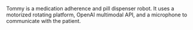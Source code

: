 Tommy is a medication adherence and pill dispenser robot. It uses a motorized rotating platform, OpenAI multimodal API, and a microphone to communicate with the patient.


